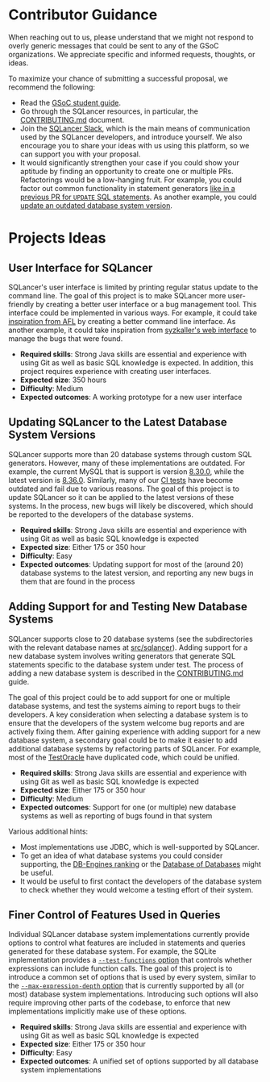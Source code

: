 # Contributor Guidance

When reaching out to us, please understand that we might not respond to overly generic messages that could be sent to any of the GSoC organizations. We appreciate specific and informed requests, thoughts, or ideas.

To maximize your chance of submitting a successful proposal, we recommend the following:
* Read the [GSoC student guide](https://google.github.io/gsocguides/student/).
* Go through the SQLancer resources, in particular, the [CONTRIBUTING.md](https://github.com/sqlancer/sqlancer/blob/master/CONTRIBUTING.md) document.
* Join the [SQLancer Slack](https://join.slack.com/t/sqlancer/shared_invite/zt-eozrcao4-ieG29w1LNaBDMF7OB_~ACg), which is the main means of communication used by the SQLancer developers, and introduce yourself. We also encourage you to share your ideas with us using this platform, so we can support you with your proposal.
* It would significantly strengthen your case if you could show your aptitude by finding an opportunity to create one or multiple PRs. Refactorings would be a low-hanging fruit. For example, you could factor out common functionality in statement generators [like in a previous PR for `UPDATE` SQL statements](https://github.com/sqlancer/sqlancer/pull/662). As another example, you could [update an outdated database system version](https://github.com/sqlancer/sqlancer#i-am-running-sqlancer-on-the-latest-version-of-a-supported-dbms-is-it-expected-that-sqlancer-prints-many-assertionerrors).

# Projects Ideas

## User Interface for SQLancer

SQLancer's user interface is limited by printing regular status update to the command line. The goal of this project is to make SQLancer more user-friendly by creating a better user interface or a bug management tool. This interface could be implemented in various ways. For example, it could take [inspiration from AFL](https://en.wikipedia.org/wiki/American_Fuzzy_Lop_%28software%29#/media/File:American_fuzzy_lop's_afl-fuzz_running_on_a_test_program.png) by creating a better command line interface. As another example, it could take inspiration from [syzkaller's web interface](https://syzkaller.appspot.com/upstream) to manage the bugs that were found.

* **Required skills**: Strong Java skills are essential and experience with using Git as well as basic SQL knowledge is expected. In addition, this project requires experience with creating user interfaces.
* **Expected size**: 350 hours
* **Difficulty**: Medium
* **Expected outcomes**: A working prototype for a new user interface

## Updating SQLancer to the Latest Database System Versions

SQLancer supports more than 20 database systems through custom SQL generators. However, many of these implementations are outdated. For example, the current MySQL that is support is version [8.30.0](https://github.com/sqlancer/sqlancer/blob/3e960fb16fac42ed8f43eecf25eb4d09a5be9d85/pom.xml#L307), while the latest version is [8.36.0](https://dev.mysql.com/doc/relnotes/mysql/8.0/en/news-8-0-36.html). Similarly, many of our [CI tests](https://github.com/sqlancer/sqlancer/blob/3e960fb16fac42ed8f43eecf25eb4d09a5be9d85/.github/workflows/main.yml) have become outdated and fail due to various reasons. The goal of this project is to update SQLancer so it can be applied to the latest versions of these systems. In the process, new bugs will likely be discovered, which should be reported to the developers of the database systems.

* **Required skills**: Strong Java skills are essential and experience with using Git as well as basic SQL knowledge is expected
* **Expected size**: Either 175 or 350 hour
* **Difficulty**: Easy
* **Expected outcomes**: Updating support for most of the (around 20) database systems to the latest version, and reporting any new bugs in them that are found in the process

## Adding Support for and Testing New Database Systems

SQLancer supports close to 20 database systems (see the subdirectories with the relevant database names at [src/sqlancer](https://github.com/sqlancer/sqlancer/tree/master/src/sqlancer)). Adding support for a new database system involves writing generators that generate SQL statements specific to the database system under test. The process of adding a new database system is described in the [CONTRIBUTING.md](https://github.com/sqlancer/sqlancer/blob/master/CONTRIBUTING.md#implementing-support-for-a-new-dbms) guide.

The goal of this project could be to add support for one or multiple database systems, and test the systems aiming to report bugs to their developers. A key consideration when selecting a database system is to ensure that the developers of the system welcome bug reports and are actively fixing them. After gaining experience with adding support for a new database system, a secondary goal could be to make it easier to add additional database systems by refactoring parts of SQLancer. For example, most of the [TestOracle](https://github.com/sqlancer/sqlancer/blob/9275f1ddd1d3bb33c1a10f07f41ecf9b552fdfbd/src/sqlancer/common/oracle/TestOracle.java) have duplicated code, which could be unified.

* **Required skills**: Strong Java skills are essential and experience with using Git as well as basic SQL knowledge is expected
* **Expected size**: Either 175 or 350 hour
* **Difficulty**: Medium
* **Expected outcomes**: Support for one (or multiple) new database systems as well as reporting of bugs found in that system

Various additional hints:

* Most implementations use JDBC, which is well-supported by SQLancer.
* To get an idea of what database systems you could consider supporting, the [DB-Engines ranking](https://db-engines.com/en/ranking/relational+dbms) or the [Database of Databases](https://dbdb.io/) might be useful.
* It would be useful to first contact the developers of the database system to check whether they would welcome a testing effort of their system.

## Finer Control of Features Used in Queries

Individual SQLancer database system implementations currently provide options to control what features are included in statements and queries generated for these database system. For example, the SQLite implementation provides a [``--test-functions`` option](https://github.com/sqlancer/sqlancer/blob/3e960fb16fac42ed8f43eecf25eb4d09a5be9d85/src/sqlancer/sqlite3/SQLite3Options.java#L62) that controls whether expressions can include function calls. The goal of this project is to introduce a common set of options that is used by every system, similar to the [`--max-expression-depth` option](https://github.com/sqlancer/sqlancer/blob/3e960fb16fac42ed8f43eecf25eb4d09a5be9d85/src/sqlancer/MainOptions.java#L35) that is currently supported by all (or most) database system implementations. Introducing such options will also require improving other parts of the codebase, to enforce that new implementations implicitly make use of these options.

* **Required skills**: Strong Java skills are essential and experience with using Git as well as basic SQL knowledge is expected
* **Expected size**: Either 175 or 350 hour
* **Difficulty**: Easy
* **Expected outcomes**: A unified set of options supported by all database system implementations
